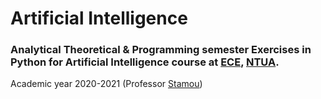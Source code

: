 # Artificial Intelligence


### Analytical Theoretical & Programming semester Exercises in Python for Artificial Intelligence course at [ECE](https://www.ece.ntua.gr/en), [NTUA](https://www.ntua.gr/en).
Academic year 2020-2021 (Professor [Stamou](https://www.ece.ntua.gr/en/staff/174))